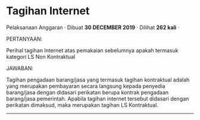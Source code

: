 Tagihan Internet
================

Pelaksanaan Anggaran · Dibuat **30 DECEMBER 2019** · Dilihat **262 kali** ·

PERTANYAAN:

Perihal tagihan Internet atas pemakaian sebelumnya apakah termasuk kategori LS Non Kontraktual

JAWABAN:

Tagihan pengadaan barang/jasa yang termasuk tagihan kontraktual adalah yang merupakan pembayaran secara langsung kepada penyedia barang/jasa dengan didasari perikatan berupa kontrak pengadaan barang/jasa pemerintah. Apabila tagihan internet tersebut didasari dengan perikatan dimaksud, maka merupakan tagihan LS Kontraktual.  

  
  
  

* * *